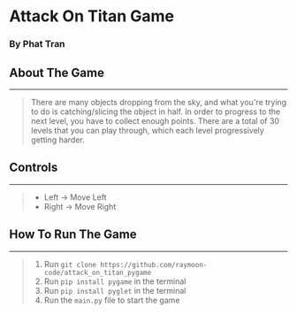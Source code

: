 # Attack On Titan Game 
### By Phat Tran

## About The Game

---
> There are many objects dropping from the sky, and what you're trying to do is catching/slicing the object in half. In order to progress to the next level, you have to collect enough points. There are a total of 30 levels that you can play through, which each level progressively getting harder. 

## Controls

---
> - Left -> Move Left
> - Right -> Move Right


## How To Run The Game 

---
> 1. Run `git clone https://github.com/raymoon-code/attack_on_titan_pygame`
> 2. Run `pip install pygame` in the terminal
> 3. Run `pip install pyglet` in the terminal
> 4. Run the `main.py` file to start the game



